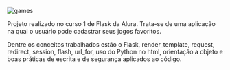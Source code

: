 ![games](https://github.com/user-attachments/assets/17b84ac8-4e09-4fd8-844e-4d8d4e3d216d)

Projeto realizado no curso 1 de Flask da Alura. Trata-se de uma aplicação na qual o usuário pode cadastrar seus jogos favoritos. 

Dentre os conceitos trabalhados estão o Flask, render_template, request, redirect, session, flash, url_for, uso do Python no html, orientação a objeto e boas práticas de escrita e de segurança aplicados ao código.
